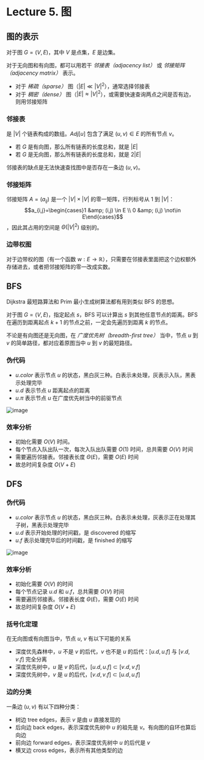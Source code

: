 # Lecture 5. 图

## 图的表示

对于图 $G=(V,E)$，其中 $V$ 是点集，$E$ 是边集。

对于无向图和有向图，都可以用若干 *邻接表（adjacency list）* 或 *邻接矩阵（adjacency matrix）* 表示。

*   对于 *稀疏（sparse）* 图（$|E| \ll |V|^2$），通常选择邻接表
*   对于 *稠密（dense）* 图（$|E| \approx |V|^2$），或需要快速查询两点之间是否有边，则用邻接矩阵

### 邻接表

是 $|V|$ 个链表构成的数组。$Adj[u]$ 包含了满足 $(u,v) \in E$ 的所有节点 $v$。

*   若 $G$ 是有向图，那么所有链表的长度总和，就是 $|E|$
*   若 $G$ 是无向图，那么所有链表的长度总和，就是 $2|E|$

邻接表的缺点是无法快速查找图中是否存在一条边 $(u,v)$。

### 邻接矩阵

邻接矩阵 $A = (a_{ij})$ 是一个 $|V| \times |V|$ 的零一矩阵，行列标号从 $1$ 到 $|V|$：$$a_{i,j}=\begin{cases}1 &amp; (i,j) \in E \\ 0 &amp; (i,j) \not\in E\end{cases}$$，因此其占用的空间是 $\Theta(|V|^2)$ 级别的。

### 边带权图

对于边带权的图（有一个函数 $w: E \to \mathbb{R}$），只需要在邻接表里面把这个边权额外存储进去，或者把邻接矩阵的零一改成实数。

## BFS

Dijkstra 最短路算法和 Prim 最小生成树算法都有用到类似 BFS 的思想。

对于图 $G = (V,E)$，指定起点 $s$，BFS 可以计算出 $s$ 到其他任意节点的距离。BFS 在遍历到距离起点 $k+1$ 的节点之前，一定会先遍历到距离 $k$ 的节点。

不论是有向图还是无向图，在 *广度优先树（breadth-first tree）* 当中，节点 $u$ 到 $v$ 的简单路径，都对应着原图当中 $u$ 到 $v$ 的最短路径。

### 伪代码

*   $u.color$ 表示节点 $u$ 的状态，黑白灰三种。白表示未处理，灰表示入队，黑表示处理完毕
*   $u.d$ 表示节点 $u$ 距离起点的距离
*   $u.\pi$ 表示节点 $u$ 在广度优先树当中的前驱节点

![image](https://s2.loli.net/2023/05/16/OQMZ9kqV6GwhLbH.png)

### 效率分析

*   初始化需要 $O(V)$ 时间。
*   每个节点入队出队一次，每次入队出队需要 $O(1)$ 时间，总共需要 $O(V)$ 时间
*   需要遍历邻接表。邻接表长度 $\Theta(E)$，需要 $O(E)$ 时间
*   故总时间复杂度 $O(V+E)$

## DFS

### 伪代码

*   $u.color$ 表示节点 $u$ 的状态，黑白灰三种。白表示未处理，灰表示正在处理其子树，黑表示处理完毕
*   $u.d$ 表示开始处理的时间戳，是 discovered 的缩写
*   $u.f$ 表示处理完毕后的时间戳，是 finished 的缩写

![image](https://s2.loli.net/2023/05/18/uYBsoj3acbH9EDV.png)

### 效率分析

*   初始化需要 $O(V)$ 的时间
*   每个节点记录 $u.d$ 和 $u.f$，总共需要 $O(V)$ 时间
*   需要遍历邻接表。邻接表长度 $\Theta(E)$，需要 $O(E)$ 时间
*   故总时间复杂度 $O(V+E)$

### 括号化定理

在无向图或有向图当中，节点 $u$, $v$ 有以下可能的关系

*   深度优先森林中，$u$ 不是 $v$ 的后代，$v$ 也不是 $u$ 的后代：$[u.d, u.f]$ 与 $[v.d, v.f]$ 完全分离
*   深度优先树中，$u$ 是 $v$ 的后代，$[u.d, u.f] \subset [v.d, v.f]$
*   深度优先树中，$v$ 是 $u$ 的后代，$[v.d, v.f] \subset [u.d, u.f]$

### 边的分类

一条边 $(u,v)$ 有以下四种分类：

*   树边 tree edges，表示 $v$ 是由 $u$ 直接发现的
*   后向边 back edges，表示深度优先树中 $u$ 的祖先是 $v$。有向图的自环也算后向边
*   前向边 forward edges，表示深度优先树中 $u$ 的后代是 $v$
*   横叉边 cross edges，表示所有其他类型的边
